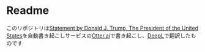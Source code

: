 # Readme
このリポジトリは[Statement by Donald J. Trump, The President of the United States](https://www.facebook.com/153080620724/posts/10165908467175725/)を自動書き起こしサービスの[Otter.ai](https://otter.ai/)で書き起こし、[DeepL](https://www.deepl.com/ja/home)で翻訳したものです